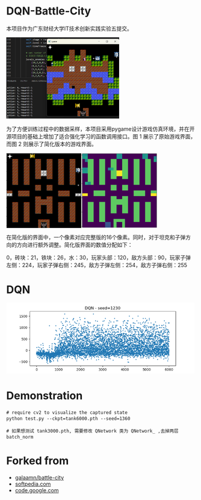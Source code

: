 # DQN-Battle-City

本项目作为广东财经大学IT技术创新实践实验五提交。

<img src="./images/screens/demo.png" alt="original" style="width: 300px; height: auto;">

为了方便训练过程中的数据采样，本项目采用pygame设计游戏仿真环境，并在开源项目的基础上增加了适合强化学习的函数调用接口。图 1 展示了原始游戏界面，而图 2 则展示了简化版本的游戏界面。

<div style="display: flex; align-items: center;">
  <img src="./images/tank-ori.png" alt="original" style="width: 200px; height: auto;">
  <img src="./images/tank-fea.png" alt="feature" style="width: 200px; height: auto;">
</div>

在简化版的界面中，一个像素对应完整版的16个像素。同时，对于坦克和子弹方向的方向进行额外调整。简化版界面的数值分配如下：

0，砖块：21，铁块：26，水：30，玩家头部：120，敌方头部：90，玩家子弹左侧：224，玩家子弹右侧：245，敌方子弹左侧：254，敌方子弹右侧：255

# DQN

<img src="./images/log-6000.png" alt="original" style="width: 500px; height: auto;">

# Demonstration
```
# require cv2 to visualize the captured state
python test.py --ckpt=tank6000.pth --seed=1360

# 如果想测试 tank3000.pth, 需要修改 QNetwork 类为 QNetwork_ ,去掉两层 batch_norm
```

# Forked from
* [galaamn/battle-city](https://github.com/galaamn/battle-city)
* [softpedia.com](http://linux.softpedia.com/get/GAMES-ENTERTAINMENT/Arcade/BattleCity-Tanks-59571.shtml)
* [code.google.com](https://code.google.com/archive/p/battle-city-tanks/)